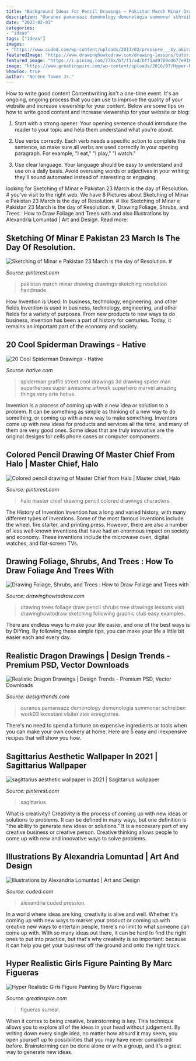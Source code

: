 ```yaml
---
title: "Background Ideas For Pencil Drawings ~ Pakistan March Minar Drawing Drawings Sketching Resolution Handmade"
description: "Ouranos pamansazz demonology demonologia summoner schreiben work03 kometani visiter aies enregistrée"
date: "2023-02-03"
categories:
- "ideas"
tags: ["ideas"]
images:
- "https://www.cuded.com/wp-content/uploads/2013/02/pressure___by_akirakirai600_510.jpg"
featuredImage: "https://www.drawinghowtodraw.com/drawing-lessons/tutorials/pencil-sketching/images/PNGS/sketching-pencils_Page_49.png"
featured_image: "https://i.pinimg.com/736x/bf/f1/ad/bff1ad9709e4b77e9160c2fcb0015419---march-pakistan.jpg"
image: "https://www.greatinspire.com/wp-content/uploads/2016/07/Hyper-Realistic-Girls-Figure-Painting-By-Marc-Figueras-11-768x1039.jpg"
ShowToc: true
author: "Norene Towne Jr."
---
```



How to write good content
Contentwriting isn't a one-time event. It's an ongoing, ongoing process that you can use to improve the quality of your website and increase viewership for your content. Below are some tips on how to write good content and increase viewership for your website or blog: 
1) Start with a strong opener. Your opening sentence should introduce the reader to your topic and help them understand what you're about. 

2) Use verbs correctly. Each verb needs a specific action to complete the sentence, so make sure all verbs are used correctly in your opening paragraph. For example, "I eat," "I play," "I watch." 

3) Use clear language. Your language should be easy to understand and use on a daily basis. Avoid overusing words or adjectives in your writing; they'll sound automated instead of interesting or engaging.

	

		
looking for Sketching of Minar e Pakistan 23 March is the day of Resolution. # you've visit to the right web. We have 8 Pictures about Sketching of Minar e Pakistan 23 March is the day of Resolution. # like Sketching of Minar e Pakistan 23 March is the day of Resolution. #, Drawing Foliage, Shrubs, and Trees : How to Draw Foliage and Trees with and also Illustrations by Alexandria Lomuntad | Art and Design. Read more:
		
    
## Sketching Of Minar E Pakistan 23 March Is The Day Of Resolution. #

<img loading=lazy src="https://i.pinimg.com/736x/bf/f1/ad/bff1ad9709e4b77e9160c2fcb0015419---march-pakistan.jpg" onerror="this.onerror=null;this.src='https://tse3.mm.bing.net/th?id=OIP.bniueteRcEtGA9l-Z1GE-QHaJ4&amp;pid=15.1';" alt="Sketching of Minar e Pakistan 23 March is the day of Resolution. #">

_Source: pinterest.com_

>pakistan march minar drawing drawings sketching resolution handmade. 

	

How Invention is Used: In business, technology, engineering, and other fields
Invention is used in business, technology, engineering, and other fields for a variety of purposes. From new products to new ways to do business, invention has been a part of history for centuries. Today, it remains an important part of the economy and society.

    
## 20 Cool Spiderman Drawings - Hative

<img loading=lazy src="https://hative.com/wp-content/uploads/2014/07/spiderman-drawings/4-spiderman-drawings.jpg" onerror="this.onerror=null;this.src='https://tse1.mm.bing.net/th?id=OIP.FoDb6moj54CFoORld7AAQwHaLH&amp;pid=15.1';" alt="20 Cool Spiderman Drawings - Hative">

_Source: hative.com_

>spiderman graffiti street cool drawings 3d drawing spider man superheroes super awesome artwork superhero marvel amazing things very arte hative. 

	

Invention is a process of coming up with a new idea or solution to a problem. It can be something as simple as thinking of a new way to do something, or coming up with a new way to make something. Inventors come up with new ideas for products and services all the time, and many of them are very good ones. Some ideas that are truly innovative are the original designs for cells phone cases or computer components.

    
## Colored Pencil Drawing Of Master Chief From Halo | Master Chief, Halo

<img loading=lazy src="https://i.pinimg.com/736x/ca/61/a6/ca61a6e86d2396e3f7b0e5cc447ef96b.jpg" onerror="this.onerror=null;this.src='https://tse2.mm.bing.net/th?id=OIP.LQK334PpXkcI-aY7PYxoqAHaJ3&amp;pid=15.1';" alt="Colored pencil drawing of Master Chief from Halo | Master chief, Halo">

_Source: pinterest.com_

>halo master chief drawing pencil colored drawings characters. 

	

The History of Invention
Invention has a long and varied history, with many different types of inventions. Some of the most famous inventions include the wheel, fire starter, and printing press. However, there are also a number of less well-known inventions that have had an enormous impact on society and economy. These inventions include the microwave oven, digital watches, and flat-screen TVs.

    
## Drawing Foliage, Shrubs, And Trees : How To Draw Foliage And Trees With

<img loading=lazy src="https://www.drawinghowtodraw.com/drawing-lessons/tutorials/pencil-sketching/images/PNGS/sketching-pencils_Page_49.png" onerror="this.onerror=null;this.src='https://tse2.mm.bing.net/th?id=OIP.T2I9dRroLouP-I6h4nozLgHaKF&amp;pid=15.1';" alt="Drawing Foliage, Shrubs, and Trees : How to Draw Foliage and Trees with">

_Source: drawinghowtodraw.com_

>drawing trees foliage draw pencil shrubs tree drawings lessons visit drawinghowtodraw sketching following graphic club easy examples. 

	

There are endless ways to make your life easier, and one of the best ways is by DIYing. By following these simple tips, you can make your life a little bit easier each and every day.

    
## Realistic Dragon Drawings | Design Trends - Premium PSD, Vector Downloads

<img loading=lazy src="https://images.designtrends.com/wp-content/uploads/2016/02/09122653/Holy-healing-dragon.jpg" onerror="this.onerror=null;this.src='https://tse4.mm.bing.net/th?id=OIP.8m2zboxuU3ey1v21Xf0QXQHaL0&amp;pid=15.1';" alt="Realistic Dragon Drawings | Design Trends - Premium PSD, Vector Downloads">

_Source: designtrends.com_

>ouranos pamansazz demonology demonologia summoner schreiben work03 kometani visiter aies enregistrée. 

	

There's no need to spend a fortune on expensive ingredients or tools when you can make your own cookery at home. Here are 5 easy and inexpensive recipes that will show you how.

    
## Sagittarius Aesthetic Wallpaper In 2021 | Sagittarius Wallpaper

<img loading=lazy src="https://i.pinimg.com/736x/95/b0/e4/95b0e482c6c3c2e4ccbb89c555599a3f.jpg" onerror="this.onerror=null;this.src='https://tse1.mm.bing.net/th?id=OIP.bRRC0K11JXy8GQF0IUTtXgHaNJ&amp;pid=15.1';" alt="sagittarius aesthetic wallpaper in 2021 | Sagittarius wallpaper">

_Source: pinterest.com_

>sagittarius. 

	

What is creativity?
Creativity is the process of coming up with new ideas or solutions to problems. It can be defined in many ways, but one definition is "the ability to generate new ideas or solutions." It is a necessary part of any creative business or creative person. Creative thinking allows people to come up with new and innovative ways to solve problems.

    
## Illustrations By Alexandria Lomuntad | Art And Design

<img loading=lazy src="https://www.cuded.com/wp-content/uploads/2013/02/pressure___by_akirakirai600_510.jpg" onerror="this.onerror=null;this.src='https://tse4.mm.bing.net/th?id=OIP.v1wAEz21SucU6zC2ovwgMQHaGS&amp;pid=15.1';" alt="Illustrations by Alexandria Lomuntad | Art and Design">

_Source: cuded.com_

>alexandria cuded pression. 

	

In a world where ideas are king, creativity is alive and well. Whether it's coming up with new ways to market your product or coming up with creative new ways to entertain people, there's no limit to what someone can come up with. With so many ideas out there, it can be hard to find the right ones to put into practice, but that's why creativity is so important: because it can help you get your business off the ground and onto the right track.

    
## Hyper Realistic Girls Figure Painting By Marc Figueras

<img loading=lazy src="https://www.greatinspire.com/wp-content/uploads/2016/07/Hyper-Realistic-Girls-Figure-Painting-By-Marc-Figueras-11-768x1039.jpg" onerror="this.onerror=null;this.src='https://tse2.mm.bing.net/th?id=OIP.LNW0eNSWI9wtzVUsynusPgHaKB&amp;pid=15.1';" alt="Hyper Realistic Girls Figure Painting By Marc Figueras">

_Source: greatinspire.com_

>figueras surreal. 

	

When it comes to being creative, brainstorming is key. This technique allows you to explore all of the ideas in your head without judgement. By writing down every single idea, no matter how absurd it may seem, you open yourself up to possibilities that you may have never considered before. Brainstorming can be done alone or with a group, and it's a great way to generate new ideas.

